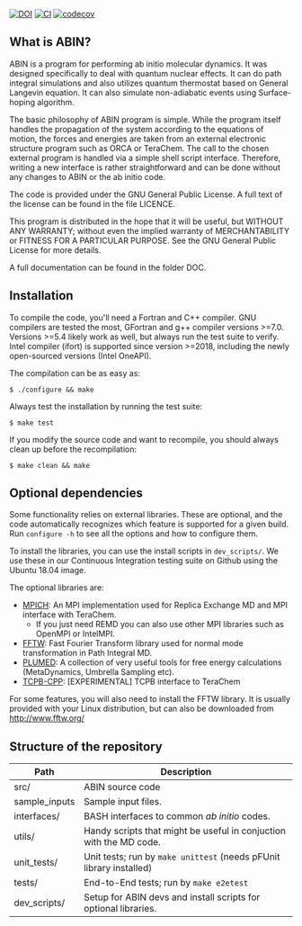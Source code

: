 [![DOI](https://zenodo.org/badge/DOI/10.5281/zenodo.1228462.svg)](https://zenodo.org/badge/latestdoi/28882168)
[![CI](https://github.com/PHOTOX/ABIN/workflows/GFortran%20CI/badge.svg?branch=master&event=push)](https://github.com/PHOTOX/ABIN/actions?query=workflow%3A%22GFortran+CI%22)
[![codecov](https://codecov.io/gh/PHOTOX/ABIN/branch/master/graph/badge.svg)](https://codecov.io/gh/PHOTOX/ABIN)

## What is ABIN?

ABIN is a program for performing ab initio molecular dynamics.
It was designed specifically to deal with quantum nuclear effects.
It can do path integral simulations and also utilizes quantum thermostat based on General Langevin equation.
It can also simulate non-adiabatic events using Surface-hoping algorithm.

The basic philosophy of ABIN program is simple.
While the program itself handles the propagation of the system according to the equations of motion,
the forces and energies are taken from an external electronic structure program such as ORCA or TeraChem.
The call to the chosen external program is handled via a simple shell script interface.
Therefore, writing a new interface is rather straightforward
and can be done without any changes to ABIN or the ab initio code.

The code is provided under the GNU General Public License.
A full text of the license can be found in the file LICENCE.

 This program is distributed in the hope that it will be useful,
 but WITHOUT ANY WARRANTY; without even the implied warranty of
 MERCHANTABILITY or FITNESS FOR A PARTICULAR PURPOSE.  See the
 GNU General Public License for more details.

A full documentation can be found in the folder DOC.

## Installation

To compile the code, you'll need a Fortran and C++ compiler.
GNU compilers are tested the most, GFortran and g++ compiler versions >=7.0.
Versions >=5.4 likely work as well, but always run the test suite to verify.
Intel compiler (ifort) is supported since version >=2018,
including the newly open-sourced versions (Intel OneAPI).

The compilation can be as easy as:

`$ ./configure && make`

Always test the installation by running the test suite:

`$ make test`

If you modify the source code and want to recompile,
you should always clean up before the recompilation:

`$ make clean && make`

## Optional dependencies

Some functionality relies on external libraries. These are optional,
and the code automatically recognizes which feature is supported for a given build.
Run `configure -h` to see all the options and how to configure them.

To install the libraries, you can use the install scripts in `dev_scripts/`.
We use these in our Continuous Integration testing suite on Github using the Ubuntu 18.04 image.

The optional libraries are:
 - [MPICH](https://www.mpich.org/): An MPI implementation used for Replica Exchange MD and MPI interface with TeraChem.
      - If you just need REMD you can also use other MPI libraries such as OpenMPI or IntelMPI.
 - [FFTW](http://www.fftw.org/): Fast Fourier Transform library used for normal mode transformation in Path Integral MD.
 - [PLUMED](https://www.plumed.org/): A collection of very useful tools for free energy calculations (MetaDynamics, Umbrella Sampling etc).
 - [TCPB-CPP](https://github.com/mtzgroup/tcpb-cpp): [EXPERIMENTAL] TCPB interface to TeraChem

For some features, you will also need to install the FFTW library.
It is usually provided with your Linux distribution,
but can also be downloaded from http://www.fftw.org/


## Structure of the repository

| Path             | Description                                  |
|------------------|----------------------------------------------|
| src/             | ABIN source code
| sample\_inputs   | Sample input files.
| interfaces/      | BASH interfaces to common _ab initio_ codes.
| utils/           | Handy scripts that might be useful in conjuction with the MD code.
| unit\_tests/     | Unit tests; run by `make unittest` (needs pFUnit library installed)
| tests/           | End-to-End tests; run by `make e2etest`
| dev\_scripts/    | Setup for ABIN devs and install scripts for optional libraries.
